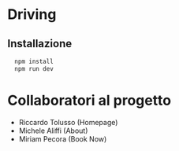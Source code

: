 # Driving

## Installazione

```bash
  npm install
  npm run dev
```

# Collaboratori al progetto

- Riccardo Tolusso (Homepage)
- Michele Aliffi (About)
- Miriam Pecora (Book Now)
